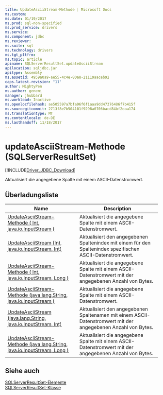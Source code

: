 ```yaml
---
title: UpdateAsciiStream-Methode | Microsoft Docs
ms.custom: 
ms.date: 01/19/2017
ms.prod: sql-non-specified
ms.prod_service: drivers
ms.service: 
ms.component: jdbc
ms.reviewer: 
ms.suite: sql
ms.technology: drivers
ms.tgt_pltfrm: 
ms.topic: article
apiname: SQLServerResultSet.updateAsciiStream
apilocation: sqljdbc.jar
apitype: Assembly
ms.assetid: 4959a0a9-ae55-4c4e-80a8-21119aaceb92
caps.latest.revision: "11"
author: MightyPen
ms.author: genemi
manager: jhubbard
ms.workload: Inactive
ms.openlocfilehash: ae505597a7bfa96f6f1aaa9dd47376486f7b415f
ms.sourcegitcommit: 2713f8e7b504101f9298a0706bacd84bf2eaa174
ms.translationtype: MT
ms.contentlocale: de-DE
ms.lasthandoff: 11/18/2017
---
```

# <a name="updateasciistream-method-sqlserverresultset"></a>updateAsciiStream-Methode (SQLServerResultSet)
[!INCLUDE[Driver_JDBC_Download](../../../includes/driver_jdbc_download.md)]

  Aktualisiert die angegebene Spalte mit einem ASCII-Datenstromwert.  
  
## <a name="overload-list"></a>Überladungsliste  
  
|Name|Description|  
|----------|-----------------|  
|[UpdateAsciiStream-Methode &#40; Int, java.io.InputStream &#41;](../../../connect/jdbc/reference/updateasciistream-method-int-java-io-inputstream.md)|Aktualisiert die angegebene Spalte mit einem ASCII-Datenstromwert.|  
|[UpdateAsciiStream (Int, java.io.InputStream, Int)](../../../connect/jdbc/reference/updateasciistream-method-int-java-io-inputstream-int.md)|Aktualisiert den angegebenen Spaltenindex mit einem für den Spaltenindex spezifischen ASCII-Datenstromwert.|  
|[UpdateAsciiStream-Methode &#40; Int, java.io.InputStream, Long &#41;](../../../connect/jdbc/reference/updateasciistream-method-int-java-io-inputstream-long.md)|Aktualisiert die angegebene Spalte mit einem ASCII-Datenstromwert mit der angegebenen Anzahl von Bytes.|  
|[UpdateAsciiStream-Methode &#40;java.lang.String, java.io.InputStream &#41;](../../../connect/jdbc/reference/updateasciistream-method-java-lang-string-java-io-inputstream.md)|Aktualisiert die angegebene Spalte mit einem ASCII-Datenstromwert.|  
|[UpdateAsciiStream (java.lang.String, java.io.InputStream, Int)](../../../connect/jdbc/reference/updateasciistream-method-java-lang-string-java-io-inputstream-int.md)|Aktualisiert den angegebenen Spaltenamen mit einem ASCII-Datenstromwert mit der angegebenen Anzahl von Bytes.|  
|[UpdateAsciiStream-Methode &#40;java.lang.String, java.io.InputStream, Long &#41;](../../../connect/jdbc/reference/updateasciistream-method-java-lang-string-java-io-inputstream-long.md)|Aktualisiert die angegebene Spalte mit einem ASCII-Datenstromwert mit der angegebenen Anzahl von Bytes.|  
  
## <a name="see-also"></a>Siehe auch  
 [SQLServerResultSet-Elemente](../../../connect/jdbc/reference/sqlserverresultset-members.md)   
 [SQLServerResultSet-Klasse](../../../connect/jdbc/reference/sqlserverresultset-class.md)  
  
  
